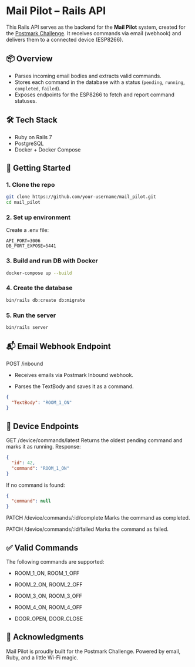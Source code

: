 # Mail Pilot – Rails API

This Rails API serves as the backend for the **Mail Pilot** system, created for the [Postmark Challenge](https://dev.to/challenges/postmark).
It receives commands via email (webhook) and delivers them to a connected device (ESP8266).

## 📦 Overview

- Parses incoming email bodies and extracts valid commands.
- Stores each command in the database with a status (`pending`, `running`, `completed`, `failed`).
- Exposes endpoints for the ESP8266 to fetch and report command statuses.

## 🛠 Tech Stack

- Ruby on Rails 7
- PostgreSQL
- Docker + Docker Compose

## 🧪 Getting Started

### 1. Clone the repo

```bash
git clone https://github.com/your-username/mail_pilot.git
cd mail_pilot
```

### 2. Set up environment

Create a .env file:

```env
API_PORT=3006
DB_PORT_EXPOSE=5441
```

### 3. Build and run DB with Docker

```bash
docker-compose up --build
```

### 4. Create the database

```bash
bin/rails db:create db:migrate
```

### 5. Run the server

```bash
bin/rails server
```

## 📬 Email Webhook Endpoint

POST /inbound

- Receives emails via Postmark Inbound webhook.

- Parses the TextBody and saves it as a command.

```json
{
  "TextBody": "ROOM_1_ON"
}
```

## 📡 Device Endpoints

GET /device/commands/latest
Returns the oldest pending command and marks it as running.
Response:
```json
{
  "id": 42,
  "command": "ROOM_1_ON"
}
```
If no command is found:
```json
{
  "command": null
}
```

PATCH /device/commands/:id/complete
Marks the command as completed.

PATCH /device/commands/:id/failed
Marks the command as failed.

## ✅ Valid Commands
The following commands are supported:

- ROOM_1_ON, ROOM_1_OFF

- ROOM_2_ON, ROOM_2_OFF

- ROOM_3_ON, ROOM_3_OFF

- ROOM_4_ON, ROOM_4_OFF

- DOOR_OPEN, DOOR_CLOSE

## 🙏 Acknowledgments
Mail Pilot is proudly built for the Postmark Challenge.
Powered by email, Ruby, and a little Wi-Fi magic.
